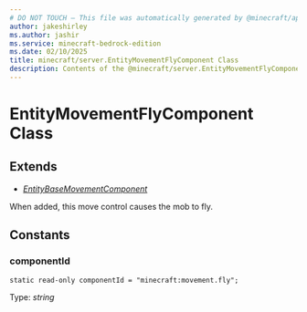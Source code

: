 ```yaml
---
# DO NOT TOUCH — This file was automatically generated by @minecraft/api-docs-generator, to report problems file an issue at https://github.com/Mojang/minecraft-scripting-libraries
author: jakeshirley
ms.author: jashir
ms.service: minecraft-bedrock-edition
ms.date: 02/10/2025
title: minecraft/server.EntityMovementFlyComponent Class
description: Contents of the @minecraft/server.EntityMovementFlyComponent class.
---
```

# EntityMovementFlyComponent Class

## Extends
- [*EntityBaseMovementComponent*](EntityBaseMovementComponent.md)

When added, this move control causes the mob to fly.

## Constants

### **componentId**
`static read-only componentId = "minecraft:movement.fly";`

Type: *string*
